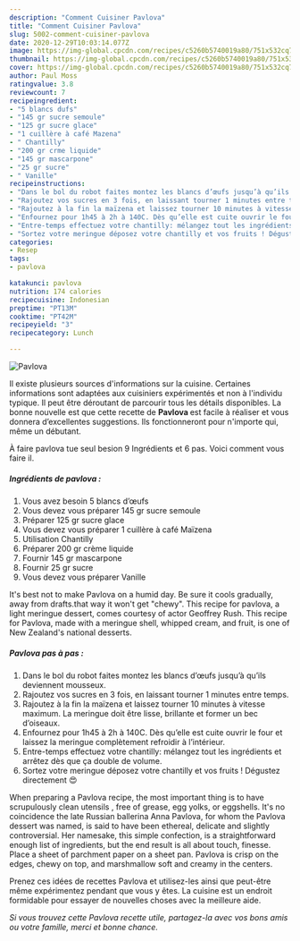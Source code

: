 ```yaml
---
description: "Comment Cuisiner Pavlova"
title: "Comment Cuisiner Pavlova"
slug: 5002-comment-cuisiner-pavlova
date: 2020-12-29T10:03:14.077Z
image: https://img-global.cpcdn.com/recipes/c5260b5740019a80/751x532cq70/pavlova-photo-principale-de-la-recette.jpg
thumbnail: https://img-global.cpcdn.com/recipes/c5260b5740019a80/751x532cq70/pavlova-photo-principale-de-la-recette.jpg
cover: https://img-global.cpcdn.com/recipes/c5260b5740019a80/751x532cq70/pavlova-photo-principale-de-la-recette.jpg
author: Paul Moss
ratingvalue: 3.8
reviewcount: 7
recipeingredient:
- "5 blancs dufs"
- "145 gr sucre semoule"
- "125 gr sucre glace"
- "1 cuillère à café Mazena"
- " Chantilly"
- "200 gr crme liquide"
- "145 gr mascarpone"
- "25 gr sucre"
- " Vanille"
recipeinstructions:
- "Dans le bol du robot faites montez les blancs d’œufs jusqu’à qu’ils deviennent mousseux."
- "Rajoutez vos sucres en 3 fois, en laissant tourner 1 minutes entre temps."
- "Rajoutez à la fin la maïzena et laissez tourner 10 minutes à vitesse maximum. La meringue doit être lisse, brillante et former un bec d’oiseaux."
- "Enfournez pour 1h45 à 2h à 140C. Dès qu’elle est cuite ouvrir le four et laissez la meringue complètement refroidir à l’intérieur."
- "Entre-temps effectuez votre chantilly: mélangez tout les ingrédients et arrêtez dès que ça double de volume."
- "Sortez votre meringue déposez votre chantilly et vos fruits ! Dégustez directement 😍"
categories:
- Resep
tags:
- pavlova

katakunci: pavlova 
nutrition: 174 calories
recipecuisine: Indonesian
preptime: "PT13M"
cooktime: "PT42M"
recipeyield: "3"
recipecategory: Lunch

---
```



![Pavlova](https://img-global.cpcdn.com/recipes/c5260b5740019a80/751x532cq70/pavlova-photo-principale-de-la-recette.jpg)

Il existe plusieurs sources d'informations sur la cuisine. Certaines informations sont adaptées aux cuisiniers expérimentés et non à l'individu typique. Il peut être déroutant de parcourir tous les détails disponibles. La bonne nouvelle est que cette recette de <strong> Pavlova </strong> est facile à réaliser et vous donnera d’excellentes suggestions. Ils fonctionneront pour n'importe qui, même un débutant.

<!--inarticleads1-->

À faire pavlova tue seul besion 9 Ingrédients et 6 pas. Voici comment vous faire il.

##### Ingrédients de pavlova :

1. Vous avez besoin 5 blancs d’œufs
1. Vous devez vous préparer 145 gr sucre semoule
1. Préparer 125 gr sucre glace
1. Vous devez vous préparer 1 cuillère à café Maïzena
1. Utilisation  Chantilly
1. Préparer 200 gr crème liquide
1. Fournir 145 gr mascarpone
1. Fournir 25 gr sucre
1. Vous devez vous préparer  Vanille


It&#39;s best not to make Pavlova on a humid day. Be sure it cools gradually, away from drafts.that way it won&#39;t get &#34;chewy&#34;. This recipe for pavlova, a light meringue dessert, comes courtesy of actor Geoffrey Rush. This recipe for Pavlova, made with a meringue shell, whipped cream, and fruit, is one of New Zealand&#39;s national desserts. 

<!--inarticleads2-->

##### Pavlova pas à pas :

1. Dans le bol du robot faites montez les blancs d’œufs jusqu’à qu’ils deviennent mousseux.
1. Rajoutez vos sucres en 3 fois, en laissant tourner 1 minutes entre temps.
1. Rajoutez à la fin la maïzena et laissez tourner 10 minutes à vitesse maximum. La meringue doit être lisse, brillante et former un bec d’oiseaux.
1. Enfournez pour 1h45 à 2h à 140C. Dès qu’elle est cuite ouvrir le four et laissez la meringue complètement refroidir à l’intérieur.
1. Entre-temps effectuez votre chantilly: mélangez tout les ingrédients et arrêtez dès que ça double de volume.
1. Sortez votre meringue déposez votre chantilly et vos fruits ! Dégustez directement 😍


When preparing a Pavlova recipe, the most important thing is to have scrupulously clean utensils , free of grease, egg yolks, or eggshells. It&#39;s no coincidence the late Russian ballerina Anna Pavlova, for whom the Pavlova dessert was named, is said to have been ethereal, delicate and slightly controversial. Her namesake, this simple confection, is a straightforward enough list of ingredients, but the end result is all about touch, finesse. Place a sheet of parchment paper on a sheet pan. Pavlova is crisp on the edges, chewy on top, and marshmallow soft and creamy in the centers. 

<!--inarticleads1-->

<p>
Prenez ces idées de recettes Pavlova et utilisez-les ainsi que peut-être même expérimentez pendant que vous y êtes. La cuisine est un endroit formidable pour essayer de nouvelles choses avec la meilleure aide.
</p>

<p>
<i>Si vous trouvez cette Pavlova recette utile, partagez-la avec vos bons amis ou votre famille, merci et bonne chance.</i>
</p>
